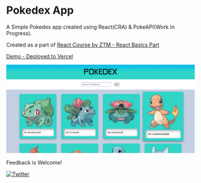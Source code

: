 # Pokedex App
A Simple Pokedex app created using React(CRA) & PokeAPI(Work In Progress).

Created as a part of [React Course by ZTM - React Basics Part](https://www.udemy.com/course/complete-react-developer-zero-to-mastery/)

[Demo - Deployed to Vercel](https://pokedex-react-app.vercel.app/)

![screenshot](./public/pokedex-app-home.png)

Feedback is Welcome!

[![Twitter](https://img.shields.io/twitter/url/https/twitter.com/sangyk_dev.svg?style=social&label=Follow%20%40SangyK_DEV)](https://twitter.com/sangyk_dev)
